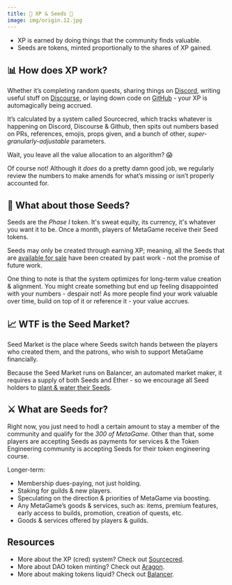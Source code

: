 ```yaml
---
title: 🧬 XP & Seeds 🌱
image: img/origin.12.jpg
---
```

* XP is earned by doing things that the community finds valuable.
* Seeds are tokens, minted proportionally to the shares of XP gained.

## **📊 How does XP work?**

Whether it’s completing random quests, sharing things on [Discord](https://discord.gg/ZqdPP9b), writing useful stuff on [Discourse](https://forum.metagame.wtf/), or laying down code on [GitHub](https://github.com/metafam/) - your XP is automagically being accrued.

It’s calculated by a system called Sourcecred, which tracks whatever is happening on Discord, Discourse & Github, then spits out numbers based on PRs, references, emojis, props given, and a bunch of other, *super-granularly-adjustable* parameters.

Wait, you leave all the value allocation to an algorithm? 😱

Of course not! Although it *does* do a pretty damn good job, we regularly review the numbers to make amends for what’s missing or isn’t properly accounted for.

## **🌱 What about those Seeds?**

Seeds are the *Phase I* token. It's sweat equity, its currency, it's whatever you want it to be. Once a month, players of MetaGame receive their Seed tokens.

Seeds may only be created through earning XP; meaning, all the Seeds that are [available for sale](https://polygon.balancer.fi/#/pool/0x8a8fcd351ed553fc75aecbc566a32f94471f302e000100000000000000000081) have been created by past work - not the promise of future work.

One thing to note is that the system optimizes for long-term value creation & alignment. You might create something but end up feeling disappointed with your numbers - despair not! As more people find your work valuable over time, build on top of it or reference it - your value accrues.

## **📈 WTF is the Seed Market?**

Seed Market is the place where Seeds switch hands between the players who created them, and the patrons, who wish to support MetaGame financially.

Because the Seed Market runs on Balancer, an automated market maker, it requires a supply of both Seeds and Ether - so we encourage all Seed holders to [plant & water their Seeds](https://polygon.balancer.fi/#/pool/0x8a8fcd351ed553fc75aecbc566a32f94471f302e000100000000000000000081/invest).

## **⚔️ What are Seeds for?**

Right now, you just need to hodl a certain amount to stay a member of the community and qualify for the *300 of MetaGame*. Other than that, some players are accepting Seeds as payments for services & the Token Engineering community is accepting Seeds for their token engineering course.

Longer-term:

* Membership dues-paying, not just holding.
* Staking for guilds & new players.
* Speculating on the direction & priorities of MetaGame via boosting.
* Any MetaGame’s goods & services, such as: items, premium features, early access to builds, promotion, creation of quests, etc.
* Goods & services offered by players & guilds.

## **Resources**

* More about the XP (cred) system? Check out [Sourcecred](https://sourcecred.io/docs/beta/cred).
* More about DAO token minting? Check out [Aragon](https://aragon.org/).
* More about making tokens liquid? Check out [Balancer](https://medium.com/balancer-protocol/building-liquidity-into-token-distribution-a49d4286e0d4).
